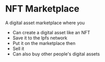 # NFT Marketplace

A digital asset marketplace where you
  - Can create a digital asset like an NFT 
  - Save it to the Ipfs network
  - Put it on the marketplace then
  - Sell it
  - Can also buy other people's digital assets

